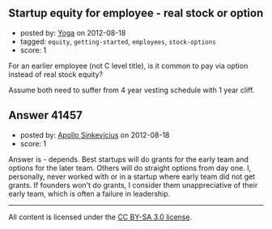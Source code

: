 ## Startup equity for employee - real stock or option

- posted by: [Yoga](https://stackexchange.com/users/-1/11195-yoga) on 2012-08-18
- tagged: `equity`, `getting-started`, `employees`, `stock-options`
- score: 1

For an earlier employee (not C level title), is it common to pay via option instead of real stock equity?

Assume both need to suffer from 4 year vesting schedule with 1 year cliff.


## Answer 41457

- posted by: [Apollo Sinkevicius](https://stackexchange.com/users/-1/2119-apollo-sinkevicius) on 2012-08-18
- score: 1

Answer is - depends. Best startups will do grants for the early team and options for the later team. Others will do straight options from day one.
I, personally, never worked with or in a startup where early team did not get grants. If founders won't do grants, I consider them unappreciative of their early team, which is often a failure in leadership.



---

All content is licensed under the [CC BY-SA 3.0 license](https://creativecommons.org/licenses/by-sa/3.0/).

